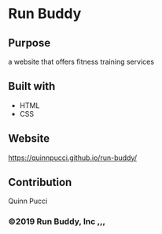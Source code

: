 # Run Buddy
## Purpose
a website that offers fitness training services

## Built with
* HTML
* CSS

## Website
https://quinnpucci.github.io/run-buddy/

## Contribution
Quinn Pucci

### ©️2019 Run Buddy, Inc ,,,
